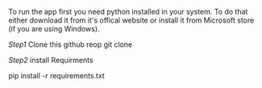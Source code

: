 To run the app first you need python installed in your system. To do that either download it from it's offical website or install it from Microsoft store (if you are using Windows).

*Step1*
Clone this github reop 
git clone 

*Step2*
install Requirments

pip install -r requirements.txt

